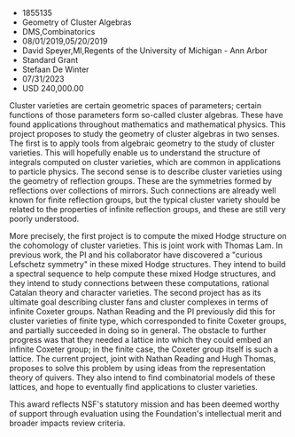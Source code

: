 
* 1855135
* Geometry of Cluster Algebras
* DMS,Combinatorics
* 08/01/2019,05/20/2019
* David Speyer,MI,Regents of the University of Michigan - Ann Arbor
* Standard Grant
* Stefaan De Winter
* 07/31/2023
* USD 240,000.00

Cluster varieties are certain geometric spaces of parameters; certain functions
of those parameters form so-called cluster algebras. These have found
applications throughout mathematics and mathematical physics. This project
proposes to study the geometry of cluster algebras in two senses. The first is
to apply tools from algebraic geometry to the study of cluster varieties. This
will hopefully enable us to understand the structure of integrals computed on
cluster varieties, which are common in applications to particle physics. The
second sense is to describe cluster varieties using the geometry of reflection
groups. These are the symmetries formed by reflections over collections of
mirrors. Such connections are already well known for finite reflection groups,
but the typical cluster variety should be related to the properties of infinite
reflection groups, and these are still very poorly understood.

More precisely, the first project is to compute the mixed Hodge structure on the
cohomology of cluster varieties. This is joint work with Thomas Lam. In previous
work, the PI and his collaborator have discovered a "curious Lefschetz symmetry"
in these mixed Hodge structures. They intend to build a spectral sequence to
help compute these mixed Hodge structures, and they intend to study connections
between these computations, rational Catalan theory and character varieties. The
second project has as its ultimate goal describing cluster fans and cluster
complexes in terms of infinite Coxeter groups. Nathan Reading and the PI
previously did this for cluster varieties of finite type, which corresponded to
finite Coxeter groups, and partially succeeded in doing so in general. The
obstacle to further progress was that they needed a lattice into which they
could embed an infinite Coxeter group; in the finite case, the Coxeter group
itself is such a lattice. The current project, joint with Nathan Reading and
Hugh Thomas, proposes to solve this problem by using ideas from the
representation theory of quivers. They also intend to find combinatorial models
of these lattices, and hope to eventually find applications to cluster
varieties.

This award reflects NSF's statutory mission and has been deemed worthy of
support through evaluation using the Foundation's intellectual merit and broader
impacts review criteria.

